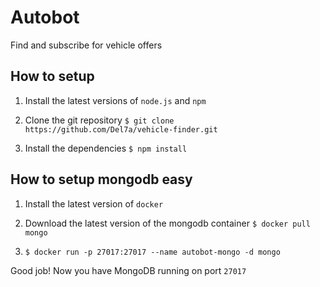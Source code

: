 # Autobot
Find and subscribe for vehicle offers

## How to setup
1. Install the latest versions of `node.js` and `npm` 

2. Clone the git repository
`$ git clone https://github.com/Del7a/vehicle-finder.git`

3. Install the dependencies
`$ npm install`

## How to setup mongodb easy
1. Install the latest version of `docker`

2. Download the latest version of the mongodb container
 `$ docker pull mongo` 

3. `$ docker run -p 27017:27017 --name autobot-mongo -d mongo`

Good job! Now you have MongoDB running on port `27017`
